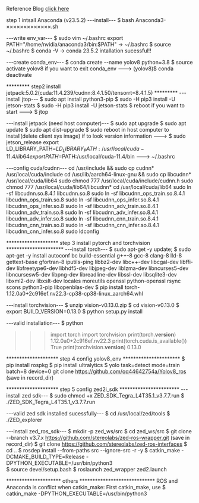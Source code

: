 Reference Blog [click here](https://blog.csdn.net/weixin_43702653/article/details/129249585)


step 1 intsall Anaconda (v23.5.2)
---install---
$ bash Anaconda3-×××××××××××××.sh

---write env_var---
$ sudo vim ~/.bashrc
export PATH="/home/nvidia/anaconda3/bin:$PATH" -> ~/.bashrc
$ source ~/.bashrc
$ conda -V -> conda 23.5.2
intallation sucessful!!

---create conda_env---
$ conda create --name yolov8 python=3.8
$ source activate yolov8
if you want to exit conda_env --->   (yolov8)$ conda deactivate

********* step2 install jetpack:5.0.2(cuda:11.4.239/cudnn:8.4.1.50/tensorrt=8.4.1.5) *********
---install jtop---
$ sudo apt install python3-pip
$ sudo -H pip3 install -U jetson-stats
$ sudo -H pip3 install -U jetson-stats
$ reboot
if you want to start ---> $ jtop 

---install jetpack (need host computer)---
$ sudo apt upgrade
$ sudo apt update
$ sudo apt dist-upgrade
$ sudo reboot
in host computer to install(delete client sys image)
if to look version information ---> $ sudo jetson_release
 export LD_LIBRARY_PATH=$LD_LIBRARY_PATH:/usr/local/cuda-11.4/lib64
 export PATH=$PATH:/usr/local/cuda-11.4/bin ---> ~/.bashrc

---config cuda/cudnn---
cd /usr/include && sudo cp cudnn* /usr/local/cuda/include
cd /usr/lib/aarch64-linux-gnu && sudo cp libcudnn* /usr/local/cuda/lib64
sudo chmod 777 /usr/local/cuda/include/cudnn.h 
sudo chmod 777 /usr/local/cuda/lib64/libcudnn*
cd /usr/local/cuda/lib64
sudo ln -sf libcudnn.so.8.4.1 libcudnn.so.8
sudo ln -sf libcudnn_ops_train.so.8.4.1 libcudnn_ops_train.so.8
sudo ln -sf libcudnn_ops_infer.so.8.4.1 libcudnn_ops_infer.so.8
sudo ln -sf libcudnn_adv_train.so.8.4.1 libcudnn_adv_train.so.8
sudo ln -sf libcudnn_adv_infer.so.8.4.1 libcudnn_adv_infer.so.8
sudo ln -sf libcudnn_cnn_train.so.8.4.1 libcudnn_cnn_train.so.8
sudo ln -sf libcudnn_cnn_infer.so.8.4.1 libcudnn_cnn_infer.so.8
sudo ldconfig

******************** step 3 install pytorch and torchvision **********************
---install torch---
$ sudo apt-get -y update; 
$ sudo apt-get -y install autoconf bc build-essential g++-8 gcc-8 clang-8 lld-8 gettext-base gfortran-8 iputils-ping libbz2-dev libc++-dev libcgal-dev libffi-dev libfreetype6-dev libhdf5-dev libjpeg-dev liblzma-dev libncurses5-dev libncursesw5-dev libpng-dev libreadline-dev libssl-dev libsqlite3-dev libxml2-dev libxslt-dev locales moreutils openssl python-openssl rsync scons python3-pip libopenblas-dev
$ pip install torch-1.12.0a0+2c916ef.nv22.3-cp38-cp38-linux_aarch64.whl 

---install torchvision---
$ unzip vision-v0.13.0.zip
$ cd vision-v0.13.0
$ export BUILD_VERSION=0.13.0
$ python setup.py install

---valid installation---
$ python 
>>> import torch
>>> import torchvision
>>> print(torch.__version__)
1.12.0a0+2c916ef.nv22.3
>>> print(torch.cuda.is_available())
True
>>> print(torchvision.__version__)
0.13.0

******************** step 4 config yolov8_env **********************
$ pip install rospkg
$ pip install ultralytics
$ yolo task=detect mode=train batch=8 device=0
git clone https://github.com/qq44642754a/Yolov8_ros (save in record_dir)

******************** step 5 config zed2i_sdk ***********************
---install zed sdk---
$ sudo chmod +x ZED_SDK_Tegra_L4T35.1_v3.7.7.run
$ ./ZED_SDK_Tegra_L4T35.1_v3.7.7.run

---valid zed sdk installed sucessfully---
$ cd /usr/local/zed/tools
$ ./ZED_explorer

---install zed_ros_sdk---
$ mkdir -p zed_ws/src
$ cd zed_ws/src
$ git clone --branch v3.7.x https://github.com/stereolabs/zed-ros-wrapper.git (save in record_dir)
$ git clone https://github.com/stereolabs/zed-ros-interfaces
$ cd ..
$ rosdep install --from-paths src --ignore-src -r -y
$ catkin_make -DCMAKE_BUILD_TYPE=Release -DPYTHON_EXECUTABLE=/usr/bin/python3  
$ source devel/setup.bash
$ roslaunch zed_wrapper zed2.launch


********************* others *****************************
ROS and Anaconda is conflict when catkin_make: 
First catkin_make, use
$ catkin_make -DPYTHON_EXECUTABLE=/usr/bin/python3  
